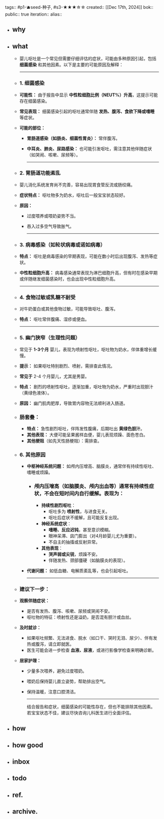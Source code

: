 tags:: #p1-🫐seed-种子, #s3-★★★☆☆ 
created:: [[Dec 17th, 2024]] 
bok::
public:: true
iteration::
alias::

- ## why
- ## what
	- 婴儿呕吐是一个常见但需要仔细评估的症状，可能由多种原因引起，包括 **细菌感染** 和其他因素。以下是主要的可能原因及解释：
	  
	  ---
	- ### 1.  **细菌感染**
	- **可能性：** 由于报告中显示 **中性粒细胞比例（NEUT%）升高**，这提示可能存在细菌感染。
	- **常见表现：** 细菌感染引起的呕吐通常伴随 **发热、腹泻、食欲下降或嗜睡** 等症状。
	- **可能的部位：**
		- **胃肠道感染（如肠炎、细菌性胃炎）：** 常伴腹泻。
		- **中耳炎、肺炎、尿路感染：** 也可能引发呕吐，需注意其他伴随症状（如哭闹、咳嗽、尿频等）。
		  
		  ---
	- ### 2.  **胃肠道功能紊乱**
	- 婴儿消化系统发育尚不完善，容易出现胃食管反流或肠绞痛。
	- **症状特点：** 呕吐物多为奶水，呕吐后一般宝宝状态较好。
	- **原因：**
		- 过度喂养或喂奶姿势不当。
		- 吞入过多空气导致胀气。
		  
		  ---
	- ### 3.  **病毒感染（如轮状病毒或诺如病毒）**
	- **特点：** 呕吐是病毒感染的早期表现，可能在数小时后出现腹泻、发热等症状。
	- **中性粒细胞升高：** 病毒感染通常表现为淋巴细胞升高，但有时在感染早期或伴随继发细菌感染时，也会出现中性粒细胞升高。
	  
	  ---
	- ### 4.  **食物过敏或乳糖不耐受**
	- 对牛奶蛋白或其他食物过敏，可能导致呕吐、腹泻。
	- **特点：** 呕吐常伴腹痛、湿疹或便血。
	  
	  ---
	- ### 5.  **幽门狭窄（生理性问题）**
	- 常见于 **1-3个月** 婴儿，表现为喷射性呕吐，呕吐物为奶水，伴体重增长缓慢。
	- **提示：** 如果呕吐特别剧烈、喷射，需排查此情况。
	- **常见于** 2-4 个月婴儿，尤其是男婴。
	- **特点：** 剧烈的喷射性呕吐，逐渐加重，呕吐物为奶水，严重时出现胆汁（黄绿色液体）。
	- **原因：** 幽门肌肉肥厚，导致胃内容物无法顺利进入肠道。
	- ### **肠套叠**：
		- **特点：** 急性剧烈呕吐，伴阵发性腹痛，后期吐出 **黄绿色胆汁**。
		- **其他表现：** 大便可能呈果酱样血便，婴儿表现烦躁、面色苍白。
		- **其他梗阻**（如先天性肠梗阻）：需排查。
	- ### 6.  **其他原因**
		- **中枢神经系统问题：** 如颅内压增高、脑膜炎，通常伴有持续性呕吐、嗜睡或烦躁。
			- ### 颅内压增高（如脑膜炎、颅内出血等）通常有持续性症状，不会在短时间内自行缓解。表现为：
				- **持续性剧烈呕吐**：
					- 呕吐多为 **喷射性**，与进食无关。
					- 呕吐后症状不缓解，且可能反复出现。
				- **神经系统症状**：
					- **嗜睡、反应迟钝**，甚至意识模糊。
					- 眼神呆滞、囟门膨出（对4月龄婴儿尤为重要）。
					- 不自主的抽搐或反射异常。
				- **其他表现**：
					- **哭声弱或尖锐**，烦躁不安。
					- 伴随发热、颈部僵硬（如脑膜炎的表现）。
		- **代谢问题：** 如低血糖、电解质紊乱等，也会引起呕吐。
		  
		  ---
	- ### **建议下一步：**
	- **观察伴随症状：**
		- 是否有发热、腹泻、咳嗽、尿频或哭闹不安。
		- 呕吐物的特征：喷射性还是溢奶，是否混有胆汁或血丝。
	- **及时就诊：**
		- 如果呕吐频繁、无法进食、脱水（如口干、哭时无泪、尿少）、伴有发热或腹泻，请立即就医。
		- 医生可能会进一步检查 **血液、尿液**，或进行影像学检查来明确诊断。
	- **居家护理：**
		- 少量多次喂养，避免过度喂奶。
		- 喂奶后保持婴儿直立姿势，帮助排出空气。
		- 保持温暖，注意口腔清洁。
		  
		  ---
		  
		  结合报告和症状，细菌感染的可能性存在，但也不能排除其他因素。若宝宝状态不佳，建议尽快咨询儿科医生进行全面评估。
- ## how
- ## how good
- ## inbox
- ## todo
- ## ref.
- ## archive.